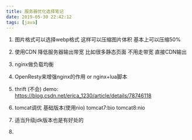 ```yaml
---
title: 服务器优化选择笔记
date: 2019-05-30 22:42:12
tags: [java]
---
```




1. 图片格式可以选择webp格式 这样可以压缩图片体积 基本上可以压缩50%

2. 使用CDN 降低服务器输出带宽 比如很多静态页面 不用走带宽 直接CDN输出

3. nginx做负载均衡

4. OpenResty来增强nginx的作用 or nginx+lua脚本 

5. thrift (不会) demo: https://blog.csdn.net/erica_1230/article/details/78746118

6. tomcat调优 基础版本(使用nio) tomcat7:bio tomcat8:nio

  <!--more-->

7. 适当升级jdk版本也是有好处的

8. 

